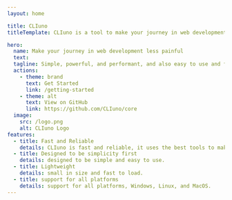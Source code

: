 ```yaml
---
layout: home

title: CLIuno
titleTemplate: CLIuno is a tool to make your journey in web development less painful

hero:
  name: Make your journey in web development less painful
  text:
  tagline: Simple, powerful, and performant, and also easy to use and free.
  actions:
    - theme: brand
      text: Get Started
      link: /getting-started
    - theme: alt
      text: View on GitHub
      link: https://github.com/CLIuno/core
  image:
    src: /logo.png
    alt: CLIuno Logo
features:
  - title: Fast and Reliable
    details: CLIuno is fast and reliable, it uses the best tools to make full stack app.
  - title: Designed to be simplicity first
    details: designed to be simple and easy to use.
  - title: Lightweight
    details: small in size and fast to load.
  - title: support for all platforms
    details: support for all platforms, Windows, Linux, and MacOS.
---
```

